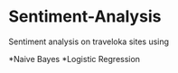 # Sentiment-Analysis
Sentiment analysis on traveloka sites using 

*Naive Bayes
*Logistic Regression

